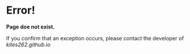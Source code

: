 # Error! 

**Page doe not exist.**

If you confirm that an exception occurs, please contact the developer of *kites262.github.io*